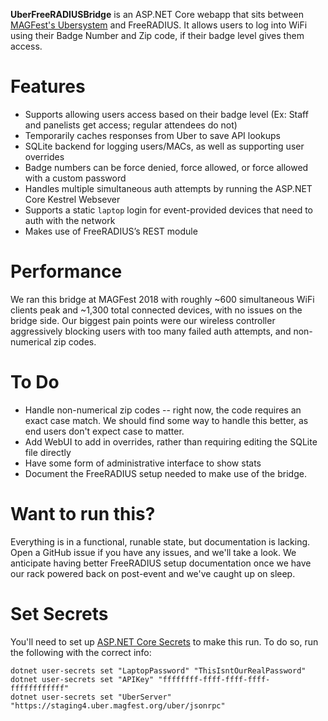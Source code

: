 **UberFreeRADIUSBridge** is an ASP.NET Core webapp that sits between [MAGFest's Ubersystem](https://github.com/magfest/ubersystem) and FreeRADIUS. It allows users to log into WiFi using their Badge Number and Zip code, if their badge level gives them access.

# Features
- Supports allowing users access based on their badge level (Ex: Staff and panelists get access; regular attendees do not)
- Temporarily caches responses from Uber to save API lookups
- SQLite backend for logging users/MACs, as well as supporting user overrides 
- Badge numbers can be force denied, force allowed, or force allowed with a custom password
- Handles multiple simultaneous auth attempts by running the ASP.NET Core Kestrel Websever
- Supports a static `laptop` login for event-provided devices that need to auth with the network
- Makes use of FreeRADIUS’s REST module

# Performance
We ran this bridge at MAGFest 2018 with roughly ~600 simultaneous WiFi clients peak and ~1,300 total connected devices, with no issues on the bridge side. Our biggest pain points were our wireless controller aggressively blocking users with too many failed auth attempts, and non-numerical zip codes.

# To Do
- Handle non-numerical zip codes -- right now, the code requires an exact case match. We should find some way to handle this better, as end users don't expect case to matter.
- Add WebUI to add in overrides, rather than requiring editing the SQLite file directly
- Have some form of administrative interface to show stats
- Document the FreeRADIUS setup needed to make use of the bridge.

# Want to run this?
Everything is in a functional, runable state, but documentation is lacking. Open a GitHub issue if you have any issues, and we'll take a look. We anticipate having better FreeRADIUS setup documentation once we have our rack powered back on post-event and we've caught up on sleep.

# Set Secrets
You'll need to set up [ASP.NET Core Secrets](https://docs.microsoft.com/en-us/aspnet/core/security/app-secrets?view=aspnetcore-2.2) to make this run. To do so, run the following with the correct info:
```
dotnet user-secrets set "LaptopPassword" "ThisIsntOurRealPassword"
dotnet user-secrets set "APIKey" "ffffffff-ffff-ffff-ffff-ffffffffffff"
dotnet user-secrets set "UberServer" "https://staging4.uber.magfest.org/uber/jsonrpc"
```

